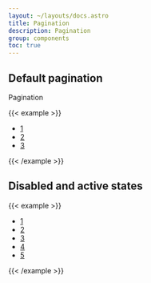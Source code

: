 ```yaml
---
layout: ~/layouts/docs.astro
title: Pagination
description: Pagination
group: components
toc: true
---
```


## Default pagination

Pagination

{{< example >}}
<nav aria-label="Pagination">
    <ul class="pagination">
       <li class="item">
            <a href="#" class="link">1</a>
       </li>
       <li class="item">
            <a href="#" class="link">2</a>
       </li>
       <li class="item">
            <a href="#" class="link">3</a>
       </li>
    </ul>
</nav>
{{< /example >}}

## Disabled and active states

{{< example >}}
<nav aria-label="Page navigation">
    <ul class="pagination">
       <li class="item disabled">
            <a href="#" class="link">1</a>
       </li>
       <li class="item">
            <a href="#" class="link">2</a>
       </li>
       <li class="item">
            <a href="#" class="link active">3</a>
       </li>
       <li class="item">
            <a href="#" class="link">4</a>
       </li>
       <li class="item">
            <a href="#" class="link">5</a>
       </li>
    </ul>
</nav>
{{< /example >}}
